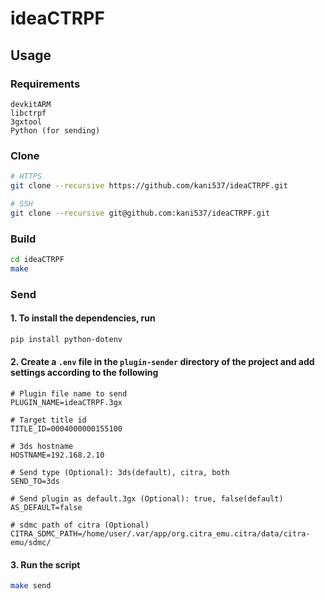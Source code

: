 # ideaCTRPF

## Usage

### Requirements

```
devkitARM
libctrpf
3gxtool
Python (for sending)
```

### Clone

```bash
# HTTPS
git clone --recursive https://github.com/kani537/ideaCTRPF.git

# SSH
git clone --recursive git@github.com:kani537/ideaCTRPF.git
```

### Build

```bash
cd ideaCTRPF
make
```

### Send

#### 1. To install the dependencies, run

```bash
pip install python-dotenv
```

#### 2. Create a `.env` file in the `plugin-sender` directory of the project and add settings according to the following
```
# Plugin file name to send
PLUGIN_NAME=ideaCTRPF.3gx

# Target title id
TITLE_ID=0004000000155100

# 3ds hostname
HOSTNAME=192.168.2.10

# Send type (Optional): 3ds(default), citra, both
SEND_TO=3ds

# Send plugin as default.3gx (Optional): true, false(default)
AS_DEFAULT=false

# sdmc path of citra (Optional)
CITRA_SDMC_PATH=/home/user/.var/app/org.citra_emu.citra/data/citra-emu/sdmc/
```

#### 3. Run the script

```bash
make send
```

